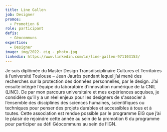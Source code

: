 ```yaml
---
title: Line Gallen
job: Designer
promos:
  - Promotion 6
role: participant
defis:
  - Géocommuns
expertise:
  - Designer
image: img/2022-_eig_-_photo.jpg
linkedin: https://www.linkedin.com/in/line-gallen-971103153/
---
```


Je suis diplômée du Master Design Transdisciplinaire Cultures et Territoires à l’université Toulouse – Jean Jaurès pendant lequel j’ai mené des recherches sur la protection des données personnelles, par le design. J’ai ensuite intégré l’équipe du laboratoire d’innovation numérique de la CNIL (LINC). De par mon parcours universitaire et mes expériences acquises, je considère qu’il y a un réel enjeux pour les designers de s'associer à l’ensemble des disciplines des sciences humaines, scientifiques ou techniques pour penser des projets durables et accessibles à tous et à toutes. Cette association est rendue possible par le programme EIG que j’ai le plaisir de rejoindre cette année au sein de la promotion 6 du programme pour participer au défi Géocommuns au sein de l’IGN.
